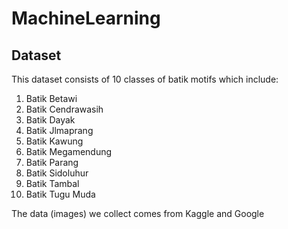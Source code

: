 # MachineLearning

## Dataset
This dataset consists of 10 classes of batik motifs which include:
  1. Batik Betawi
  2. Batik Cendrawasih
  3. Batik Dayak
  4. Batik Jlmaprang
  5. Batik Kawung
  6. Batik Megamendung
  7. Batik Parang
  8. Batik Sidoluhur
  9. Batik Tambal
  10. Batik Tugu Muda
      
The data (images) we collect comes from Kaggle and Google
